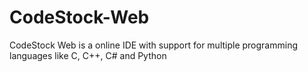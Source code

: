 # CodeStock-Web
CodeStock Web is a online IDE with support for multiple programming languages like C, C++, C# and Python

